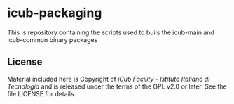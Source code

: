 # icub-packaging
This is repository containing the scripts used to buils the icub-main and icub-common binary packages
## License

Material included here is Copyright of _iCub Facility - Istituto Italiano di
Tecnologia_ and is released under the terms of the GPL v2.0 or later.
See the file LICENSE for details.
